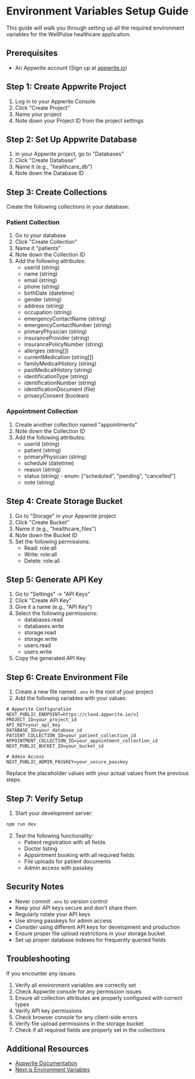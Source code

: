 # Environment Variables Setup Guide

This guide will walk you through setting up all the required environment variables for the WellPulse healthcare application.

## Prerequisites

- An Appwrite account (Sign up at [appwrite.io](https://appwrite.io))

## Step 1: Create Appwrite Project

1. Log in to your Appwrite Console
2. Click "Create Project"
3. Name your project
4. Note down your Project ID from the project settings

## Step 2: Set Up Appwrite Database

1. In your Appwrite project, go to "Databases"
2. Click "Create Database"
3. Name it (e.g., "healthcare_db")
4. Note down the Database ID

## Step 3: Create Collections

Create the following collections in your database:

### Patient Collection

1. Go to your database
2. Click "Create Collection"
3. Name it "patients"
4. Note down the Collection ID
5. Add the following attributes:
   - userId (string)
   - name (string)
   - email (string)
   - phone (string)
   - birthDate (datetime)
   - gender (string)
   - address (string)
   - occupation (string)
   - emergencyContactName (string)
   - emergencyContactNumber (string)
   - primaryPhysician (string)
   - insuranceProvider (string)
   - insurancePolicyNumber (string)
   - allergies (string[])
   - currentMedication (string[])
   - familyMedicalHistory (string)
   - pastMedicalHistory (string)
   - identificationType (string)
   - identificationNumber (string)
   - identificationDocument (file)
   - privacyConsent (boolean)

### Appointment Collection

1. Create another collection named "appointments"
2. Note down the Collection ID
3. Add the following attributes:
   - userId (string)
   - patient (string)
   - primaryPhysician (string)
   - schedule (datetime)
   - reason (string)
   - status (string) - enum: ["scheduled", "pending", "cancelled"]
   - note (string)

## Step 4: Create Storage Bucket

1. Go to "Storage" in your Appwrite project
2. Click "Create Bucket"
3. Name it (e.g., "healthcare_files")
4. Note down the Bucket ID
5. Set the following permissions:
   - Read: role:all
   - Write: role:all
   - Delete: role:all

## Step 5: Generate API Key

1. Go to "Settings" → "API Keys"
2. Click "Create API Key"
3. Give it a name (e.g., "API Key")
4. Select the following permissions:
   - databases.read
   - databases.write
   - storage.read
   - storage.write
   - users.read
   - users.write
5. Copy the generated API Key

## Step 6: Create Environment File

1. Create a new file named `.env` in the root of your project
2. Add the following variables with your values:

```env
# Appwrite Configuration
NEXT_PUBLIC_ENDPOINT=https://cloud.appwrite.io/v1
PROJECT_ID=your_project_id
API_KEY=your_api_key
DATABASE_ID=your_database_id
PATIENT_COLLECTION_ID=your_patient_collection_id
APPOINTMENT_COLLECTION_ID=your_appointment_collection_id
NEXT_PUBLIC_BUCKET_ID=your_bucket_id

# Admin Access
NEXT_PUBLIC_ADMIN_PASSKEY=your_secure_passkey

```

Replace the placeholder values with your actual values from the previous steps.

## Step 7: Verify Setup

1. Start your development server:

```bash
npm run dev
```

2. Test the following functionality:
   - Patient registration with all fields
   - Doctor listing
   - Appointment booking with all required fields
   - File uploads for patient documents
   - Admin access with passkey

## Security Notes

- Never commit `.env` to version control
- Keep your API keys secure and don't share them
- Regularly rotate your API keys
- Use strong passkeys for admin access
- Consider using different API keys for development and production
- Ensure proper file upload restrictions in your storage bucket
- Set up proper database indexes for frequently queried fields

## Troubleshooting

If you encounter any issues:

1. Verify all environment variables are correctly set
2. Check Appwrite console for any permission issues
3. Ensure all collection attributes are properly configured with correct types
4. Verify API key permissions
5. Check browser console for any client-side errors
6. Verify file upload permissions in the storage bucket
7. Check if all required fields are properly set in the collections

## Additional Resources

- [Appwrite Documentation](https://appwrite.io/docs)
- [Next.js Environment Variables](https://nextjs.org/docs/basic-features/environment-variables)
